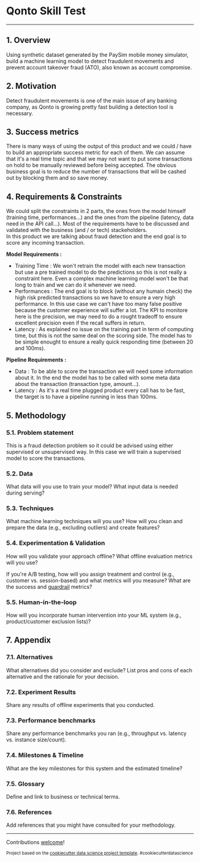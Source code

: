 Qonto Skill Test
==============================

--------

## 1. Overview

Using synthetic dataset generated by the PaySim mobile money simulator, build a machine learning model to detect fraudulent movements and prevent account takeover fraud (ATO), also known as account compromise.

## 2. Motivation

Detect fraudulent movements is one of the main issue of any banking company, as Qonto is growing pretty fast building a detection tool is necessary. 

## 3. Success metrics

There is many ways of using the output of this product and we could / have to build an appropriate success metric for each of them.
We can assume that it's a real time topic and that we may not want to put some transactions on hold to be manually reviewed before being accepted.
The obvious business goal is to reduce the number of transactions that will be cashed out by blocking them and so save money.

## 4. Requirements & Constraints

We could split the constraints in 2 parts, the ones from the model himself (training time, performances...) and the ones from the pipeline (latency, data need in the API call...). Most of the requirements have to be discussed and validated with the business (and / or tech) stackeholders.  
In this product we are talking about fraud detection and the end goal is to score any incoming transaction.  

__Model Requirements :__
* Training Time : We won't retrain the model with each new transaction but use a pre trained model to do the predictions so this is not really a constraint here. Even a complex machine learning model won't be that long to train and we can do it whenever we need.
* Performances : The end goal is to block (without any humain check) the high risk predicted transactions so we have to ensure a very high performance. In this use case we can't have too many false positive because the customer experience will suffer a lot. The KPI to monitore here is the precision, we may need to do a rought tradeoff to ensure excellent precision even if the recall suffers in return.
* Latency : As explained no issue on the training part in term of computing time, but this is not the same deal on the scoring side. The model has to be simple enought to ensure a really quick responding time (between 20 and 100ms).  

__Pipeline Requirements :__
* Data : To be able to score the transaction we will need some information about it. In the end the model has to be called with some meta data about the transaction (transaction type, amount...).
* Latency : As it's a real time plugged product every call has to be fast, the target is to have a pipeline running in less than 100ms.  

## 5. Methodology

### 5.1. Problem statement

This is a fraud detection problem so it could be advised using either supervised or unsupervised way. In this case we will train a supervised model to score the transactions. 

### 5.2. Data

What data will you use to train your model? What input data is needed during serving?

### 5.3. Techniques

What machine learning techniques will you use? How will you clean and prepare the data (e.g., excluding outliers) and create features?

### 5.4. Experimentation & Validation

How will you validate your approach offline? What offline evaluation metrics will you use?

If you're A/B testing, how will you assign treatment and control (e.g., customer vs. session-based) and what metrics will you measure? What are the success and [guardrail](https://medium.com/airbnb-engineering/designing-experimentation-guardrails-ed6a976ec669) metrics?

### 5.5. Human-in-the-loop

How will you incorporate human intervention into your ML system (e.g., product/customer exclusion lists)?

## 7. Appendix

### 7.1. Alternatives

What alternatives did you consider and exclude? List pros and cons of each alternative and the rationale for your decision.

### 7.2. Experiment Results

Share any results of offline experiments that you conducted.

### 7.3. Performance benchmarks

Share any performance benchmarks you ran (e.g., throughput vs. latency vs. instance size/count).

### 7.4. Milestones & Timeline

What are the key milestones for this system and the estimated timeline?

### 7.5. Glossary

Define and link to business or technical terms.

### 7.6. References

Add references that you might have consulted for your methodology.

--------

Contributions [welcome](https://github.com/eugeneyan/ml-design-docs/pulls)!
<p><small>Project based on the <a target="_blank" href="https://drivendata.github.io/cookiecutter-data-science/">cookiecutter data science project template</a>. #cookiecutterdatascience</small></p>

